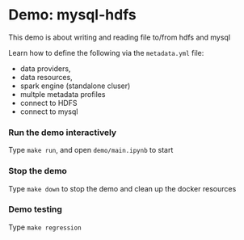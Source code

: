 # Demo: mysql-hdfs

This demo is about writing and reading file to/from hdfs and mysql

Learn how to define the following via the `metadata.yml` file:
 - data providers,
 - data resources,
 - spark engine (standalone cluser)
 - multple metadata profiles
 - connect to HDFS
 - connect to mysql

### Run the demo interactively

Type `make run`, and open `demo/main.ipynb` to start

### Stop the demo
Type `make down` to stop the demo and clean up the docker resources

### Demo testing

Type `make regression`
